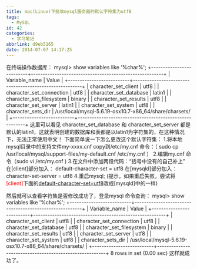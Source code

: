 ```yaml
---
title: mac(Linux)下批改mysql服务器的默认字符集为utf8
tags:
  - MySQL
id: 42
categories:
  - 学习笔记
abbrlink: d9eb5165
date: 2014-07-07 14:17:25
---
```


在终端操作数据库：
mysql&gt; show variables like '%char%';
+--------------------------+--------------------------------------------------------+
| Variable_name | Value |
+--------------------------+--------------------------------------------------------+
| character_set_client | utf8 |
| character_set_connection | utf8 |
| character_set_database | latin1 |
| character_set_filesystem | binary |
| character_set_results | utf8 |
| character_set_server | latin1 |
| character_set_system | utf8 |
| character_sets_dir | /usr/local/mysql-5.6.19-osx10.7-x86_64/share/charsets/ |
+--------------------------+--------------------------------------------------------+
这里可以看见 character_set_database 和 character_set_server 都是默认的latin1，这就表明创建的数据库和表都是以latin1为字符集的，在这种情况下，无法正常使用中文！ 下面简单说一下怎么更改这个默认字符集：
1.将本地mysql目录中的支持文件my-xxxx.cnf copy到/etc/my.cnf 命令：（ sudo cp /usr/local/mysql/support-files/my-default.cnf /etc/my.cnf ）
2.编辑my.cnf 命令（sudo vi /etc/my.cnf )
3.在文件中添加两段代码：“括号中没有的自己补上”
在[client]部分加入：
default-character-set = utf8
在[mysqld]部分加入：
character-set-server = utf8
4.重启mysql;
(提示，如果重启失败，尝试将<span style="color: #ff0000;">[client]</span>下面的<span style="text-decoration: underline;">default-character-set=utf8</span>改成[mysqld]中的一样)

然后就可以查看字符集是否修改成功了，登录mysql 命令查询：
mysql&gt; show variables like '%char%';
+--------------------------+--------------------------------------------------------+
| Variable_name | Value |
+--------------------------+--------------------------------------------------------+
| character_set_client | utf8 |
| character_set_connection | utf8 |
| character_set_database | utf8 |
| character_set_filesystem | binary |
| character_set_results | utf8 |
| character_set_server | utf8 |
| character_set_system | utf8 |
| character_sets_dir | /usr/local/mysql-5.6.19-osx10.7-x86_64/share/charsets/ |
+--------------------------+--------------------------------------------------------+
8 rows in set (0.00 sec)
这样就成功了。